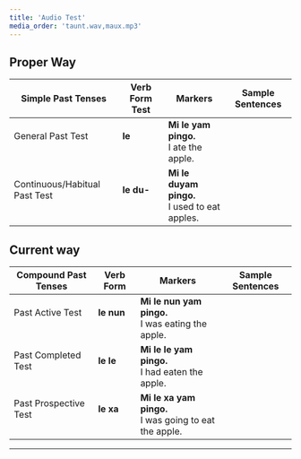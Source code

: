 ```yaml
---
title: 'Audio Test'
media_order: 'taunt.wav,maux.mp3'
---
```


## Proper Way

| Simple Past Tenses | Verb Form Test | Markers | Sample Sentences |
|  --- | --- | --- | --- |
| General Past Test<br /><br /> | **le**<br /><br /> | **Mi le yam pingo.**<br />I ate the apple.
| Continuous/Habitual Past Test<br /><br /> | **le du-**<br /><br /> | **Mi le duyam pingo.**<br />I used to eat apples.


## Current way

| Compound Past Tenses | Verb Form | Markers | Sample Sentences |
|  --- | --- | --- | --- |
| Past Active Test<br /><br /> | **le nun**<br /><br /> | **Mi le nun yam pingo.**<br />I was eating the apple. |
| Past Completed Test<br /><br /> | **le le**<br /><br /> | **Mi le le yam pingo.**<br />I had eaten the apple. |
| Past Prospective Test<br /><br /> | **le xa**<br /><br /> | **Mi le xa yam pingo.**<br />I was going to eat the apple. |

---